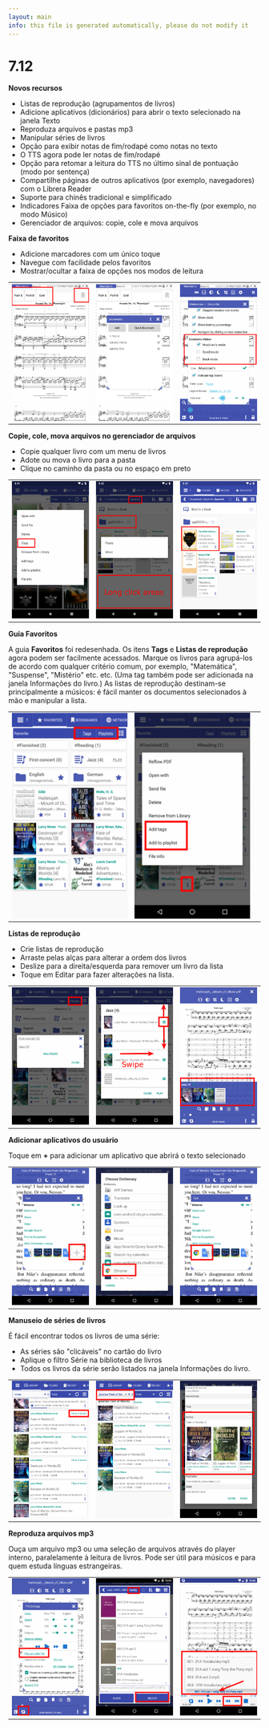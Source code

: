 ```yaml
---
layout: main
info: this file is generated automatically, please do not modify it
---
```


# 7.12

**Novos recursos**

* Listas de reprodução (agrupamentos de livros)
* Adicione aplicativos (dicionários) para abrir o texto selecionado na janela Texto
* Reproduza arquivos e pastas mp3
* Manipular séries de livros
* Opção para exibir notas de fim/rodapé como notas no texto
* O TTS agora pode ler notas de fim/rodapé
* Opção para retomar a leitura do TTS no último sinal de pontuação (modo por sentença)
* Compartilhe páginas de outros aplicativos (por exemplo, navegadores) com o Librera Reader
* Suporte para chinês tradicional e simplificado
* Indicadores Faixa de opções para favoritos on-the-fly (por exemplo, no modo Músico)
* Gerenciador de arquivos: copie, cole e mova arquivos

**Faixa de favoritos**

* Adicione marcadores com um único toque
* Navegue com facilidade pelos favoritos
* Mostrar/ocultar a faixa de opções nos modos de leitura

||||
|-|-|-|
|![](19.png)|![](20.png)|![](21.png)|

**Copie, cole, mova arquivos no gerenciador de arquivos**

* Copie qualquer livro com um menu de livros
* Adote ou mova o livro para a pasta
* Clique no caminho da pasta ou no espaço em preto

||||
|-|-|-|
|![](16.png)|![](17.png)|![](18.png)|

**Guia Favoritos**

A guia **Favoritos** foi redesenhada. Os itens **Tags** e **Listas de reprodução** agora podem ser facilmente acessados.
Marque os livros para agrupá-los de acordo com qualquer critério comum, por exemplo, &quot;Matemática&quot;, &quot;Suspense&quot;, &quot;Mistério&quot; etc. etc. (Uma tag também pode ser adicionada na janela Informações do livro.)
As listas de reprodução destinam-se principalmente a músicos: é fácil manter os documentos selecionados à mão e manipular a lista.

||||
|-|-|-|
|![](1.png)|![](2.png)||

**Listas de reprodução**

* Crie listas de reprodução
* Arraste pelas alças para alterar a ordem dos livros
* Deslize para a direita/esquerda para remover um livro da lista
* Toque em Editar para fazer alterações na lista.

||||
|-|-|-|
|![](4.png)|![](5.png)|![](6.png)|

**Adicionar aplicativos do usuário**

Toque em **+** para adicionar um aplicativo que abrirá o texto selecionado

||||
|-|-|-|
|![](7.png)|![](8.png)|![](9.png)|

**Manuseio de séries de livros**

É fácil encontrar todos os livros de uma série:

* As séries são &quot;clicáveis&quot; no cartão do livro
* Aplique o filtro Série na biblioteca de livros
* Todos os livros da série serão listados na janela Informações do livro.

||||
|-|-|-|
|![](10.png)|![](11.png)|![](12.png)|

**Reproduza arquivos mp3**

Ouça um arquivo mp3 ou uma seleção de arquivos através do player interno, paralelamente à leitura de livros.
Pode ser útil para músicos e para quem estuda línguas estrangeiras.

||||
|-|-|-|
|![](13.png)|![](14.png)|![](15.png)|


